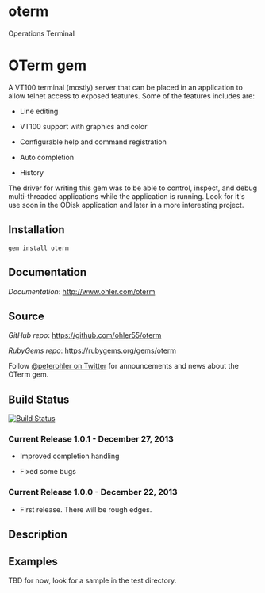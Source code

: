 oterm
=====

Operations Terminal

# OTerm gem

A VT100 terminal (mostly) server that can be placed in an application to allow
telnet access to exposed features. Some of the features includes are:

 - Line editing

 - VT100 support with graphics and color

 - Configurable help and command registration

 - Auto completion

 - History

The driver for writing this gem was to be able to control, inspect, and debug
multi-threaded applications while the application is running. Look for it's use
soon in the ODisk application and later in a more interesting project.

## <a name="installation">Installation</a>
    gem install oterm

## <a name="documentation">Documentation</a>

*Documentation*: http://www.ohler.com/oterm

## <a name="source">Source</a>

*GitHub* *repo*: https://github.com/ohler55/oterm

*RubyGems* *repo*: https://rubygems.org/gems/oterm

Follow [@peterohler on Twitter](http://twitter.com/#!/peterohler) for announcements and news about the OTerm gem.

## <a name="build_status">Build Status</a>

[![Build Status](https://secure.travis-ci.org/ohler55/oterm.png?branch=master)](http://travis-ci.org/ohler55/oterm)

### Current Release 1.0.1 - December 27, 2013

 - Improved completion handling

 - Fixed some bugs

### Current Release 1.0.0 - December 22, 2013

 - First release. There will be rough edges.

## <a name="description">Description</a>

## Examples

TBD for now, look for a sample in the test directory.
